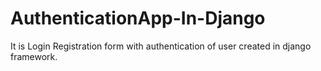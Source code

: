 # AuthenticationApp-In-Django

It is Login Registration form with authentication of user created in django framework.
